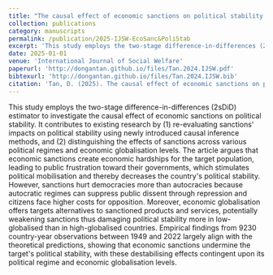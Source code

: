 ```yaml
---
title: "The causal effect of economic sanctions on political stability: A two-stage difference-in-differences analysis"
collection: publications
category: manuscripts
permalink: /publication/2025-IJSW-EcoSanc&PoliStab
excerpt: 'This study employs the two-stage difference-in-differences (2sDiD) estimator to investigate the causal effect of economic sanctions on political stability.'
date: 2025-01-01
venue: 'International Journal of Social Welfare'
paperurl: 'http://dongantan.github.io/files/Tan.2024.IJSW.pdf'
bibtexurl: 'http://dongantan.github.io/files/Tan.2024.IJSW.bib'
citation: 'Tan, D. (2025). The causal effect of economic sanctions on political stability: A two-stage difference-in-differences analysis. <i>International Journal of Social Welfare</i>, 34(1),e12707.'
---
```

This study employs the two-stage difference-in-differences (2sDiD) estimator to investigate the causal effect of economic sanctions on political stability. It contributes to existing research by (1) re-evaluating sanctions' impacts on political stability using newly introduced causal inference methods, and (2) distinguishing the effects of sanctions across various political regimes and economic globalisation levels. The article argues that economic sanctions create economic hardships for the target population, leading to public frustration toward their governments, which stimulates political mobilisation and thereby decreases the country's political stability. However, sanctions hurt democracies more than autocracies because autocratic regimes can suppress public dissent through repression and citizens face higher costs for opposition. Moreover, economic globalisation offers targets alternatives to sanctioned products and services, potentially weakening sanctions thus damaging political stability more in low-globalised than in high-globalised countries. Empirical findings from 9230 country-year observations between 1949 and 2022 largely align with the theoretical predictions, showing that economic sanctions undermine the target's political stability, with these destabilising effects contingent upon its political regime and economic globalisation levels.
